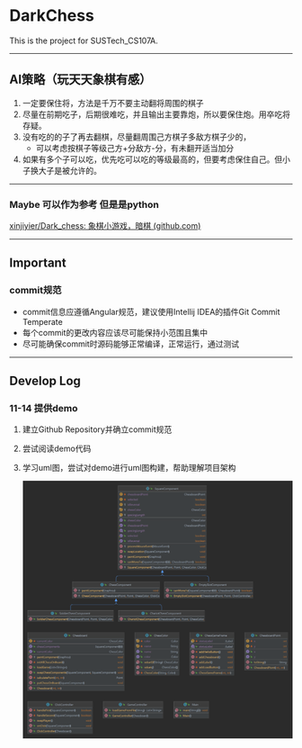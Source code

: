 # DarkChess

This is the project for SUSTech_CS107A.

------

## AI策略（玩天天象棋有感）

1. 一定要保住将，方法是千万不要主动翻将周围的棋子
2. 尽量在前期吃子，后期很难吃，并且输出主要靠炮，所以要保住炮。用卒吃将存疑。
3. 没有吃的的子了再去翻棋，尽量翻周围己方棋子多敌方棋子少的，
   - 可以考虑按棋子等级己方+分敌方-分，有未翻开适当加分
4. 如果有多个子可以吃，优先吃可以吃的等级最高的，但要考虑保住自己。但小子换大子是被允许的。

------

### Maybe 可以作为参考 但是是python

[xinjiyier/Dark_chess: 象棋小游戏，暗棋 (github.com)](https://github.com/xinjiyier/Dark_chess)

------

## Important

### commit规范

- commit信息应遵循Angular规范，建议使用Intellij IDEA的插件Git Commit Temperate
- 每个commit的更改内容应该尽可能保持小范围且集中
- 尽可能确保commit时源码能够正常编译，正常运行，通过测试

------

## Develop Log

### 11-14 提供demo

1. 建立Github Repository并确立commit规范

2. 尝试阅读demo代码

3. 学习uml图，尝试对demo进行uml图构建，帮助理解项目架构

   ![image-20221115165939210](./README.assets/image-20221115165939210.png)

   

